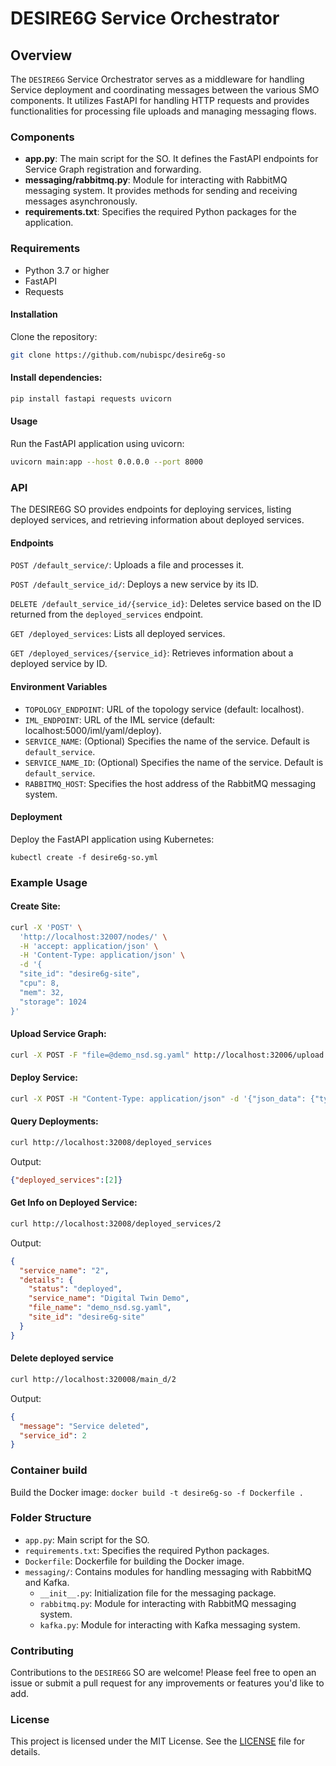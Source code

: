 # DESIRE6G Service Orchestrator

## Overview

The `DESIRE6G` Service Orchestrator serves as a middleware for handling Service deployment and coordinating messages between the various SMO components. It utilizes FastAPI for handling HTTP requests and provides functionalities for processing file uploads and managing messaging flows.

### Components

- **app.py**: The main script for the SO. It defines the FastAPI endpoints for Service Graph registration and forwarding.
- **messaging/rabbitmq.py**: Module for interacting with RabbitMQ messaging system. It provides methods for sending and receiving messages asynchronously.
- **requirements.txt**: Specifies the required Python packages for the application.


### Requirements
- Python 3.7 or higher
- FastAPI
- Requests

#### Installation

Clone the repository:

```bash
git clone https://github.com/nubispc/desire6g-so
```

#### Install dependencies:

```bash
pip install fastapi requests uvicorn
```

#### Usage

Run the FastAPI application using uvicorn:

```bash
uvicorn main:app --host 0.0.0.0 --port 8000
```

### API

The DESIRE6G SO provides endpoints for deploying services, listing deployed services, and retrieving information about deployed services.

#### Endpoints

`POST /default_service/`: Uploads a file and processes it.

`POST /default_service_id/`: Deploys a new service by its ID.

`DELETE /default_service_id/{service_id}`: Deletes service based on the ID returned from the `deployed_services` endpoint.

`GET /deployed_services`: Lists all deployed services.

`GET /deployed_services/{service_id}`: Retrieves information about a deployed service by ID.


#### Environment Variables

- `TOPOLOGY_ENDPOINT`: URL of the topology service (default: localhost).
- `IML_ENDPOINT`: URL of the IML service (default: localhost:5000/iml/yaml/deploy).
- `SERVICE_NAME`: (Optional) Specifies the name of the service. Default is `default_service`.
- `SERVICE_NAME_ID`: (Optional) Specifies the name of the service. Default is `default_service`.
- `RABBITMQ_HOST`: Specifies the host address of the RabbitMQ messaging system.

#### Deployment

Deploy the FastAPI application using Kubernetes:

`kubectl create -f desire6g-so.yml`

### Example Usage

#### Create Site:

```bash
curl -X 'POST' \
  'http://localhost:32007/nodes/' \
  -H 'accept: application/json' \
  -H 'Content-Type: application/json' \
  -d '{
  "site_id": "desire6g-site",
  "cpu": 8,
  "mem": 32,
  "storage": 1024
}'
```

#### Upload Service Graph:

```bash
curl -X POST -F "file=@demo_nsd.sg.yaml" http://localhost:32006/upload
```

#### Deploy Service:

```bash
curl -X POST -H "Content-Type: application/json" -d '{"json_data": {"type": "service_graph", "name": "demo_nsd.sg.yaml", "site_id": "desire6g-site"}}' http://localhost:32008/main_id/ | jq
```

#### Query Deployments:

```bash
curl http://localhost:32008/deployed_services
```

Output:

```json
{"deployed_services":[2]}
```

#### Get Info on Deployed Service:

```bash
curl http://localhost:32008/deployed_services/2
```

Output:

```json
{
  "service_name": "2",
  "details": {
    "status": "deployed",
    "service_name": "Digital Twin Demo",
    "file_name": "demo_nsd.sg.yaml",
    "site_id": "desire6g-site"
  }
}
```

#### Delete deployed service

```bash
curl http://localhost:320008/main_d/2
```

Output:
```json
{
  "message": "Service deleted",
  "service_id": 2
}
```

### Container build

Build the Docker image:
    ```
    docker build -t desire6g-so -f Dockerfile .
    ```

### Folder Structure
- `app.py`: Main script for the SO.
- `requirements.txt`: Specifies the required Python packages.
- `Dockerfile`: Dockerfile for building the Docker image.
- `messaging/`: Contains modules for handling messaging with RabbitMQ and Kafka.
    - `__init__.py`: Initialization file for the messaging package.
    - `rabbitmq.py`: Module for interacting with RabbitMQ messaging system.
    - `kafka.py`: Module for interacting with Kafka messaging system.

### Contributing

Contributions to the `DESIRE6G` SO are welcome! Please feel free to open an issue or submit a pull request for any improvements or features you'd like to add.

### License

This project is licensed under the MIT License. See the [LICENSE](LICENSE) file for details.
